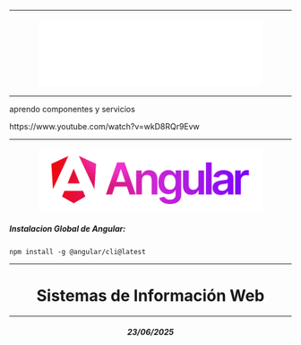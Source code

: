<hr>
    <div align="center">
        <a href="https://github.com/R3Ccusco"
            target="_blank">
            <img src="https://github.com/R3Ccusco/r3c/blob/main/logoreccusco.svg" width="400">
        </a>
    </div>

<hr>
    <p>aprendo componentes y servicios</p>
	https://www.youtube.com/watch?v=wkD8RQr9Evw

<hr>
    <div align="center">
        <a href="https://angular.dev/"
            target="_blank">
            <img src="https://github.com/R3Ccusco/r3c/blob/main/logoangular.svg" width="400">
        </a>
    </div>

<h5>Instalacion Global de Angular: </h5>

```
npm install -g @angular/cli@latest
```




<hr>
<h1 align="center">
Sistemas de Información Web
</h1>

<hr>
    <h5 align="center">
        23/06/2025
    </h5>
